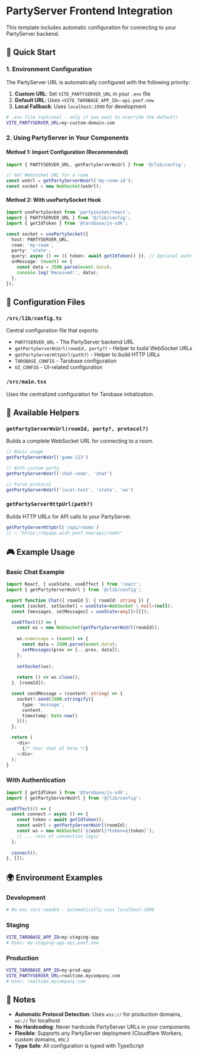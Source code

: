 # PartyServer Frontend Integration

This template includes automatic configuration for connecting to your PartyServer backend.

## 🚀 Quick Start

### 1. Environment Configuration

The PartyServer URL is automatically configured with the following priority:

1. **Custom URL**: Set `VITE_PARTYSERVER_URL` in your `.env` file
2. **Default URL**: Uses `<VITE_TAROBASE_APP_ID>-api.poof.new`
3. **Local Fallback**: Uses `localhost:1999` for development

```bash
# .env file (optional - only if you want to override the default)
VITE_PARTYSERVER_URL=my-custom-domain.com
```

### 2. Using PartyServer in Your Components

#### Method 1: Import Configuration (Recommended)

```typescript
import { PARTYSERVER_URL, getPartyServerWsUrl } from '@/lib/config';

// Get WebSocket URL for a room
const wsUrl = getPartyServerWsUrl('my-room-id');
const socket = new WebSocket(wsUrl);
```

#### Method 2: With usePartySocket Hook

```typescript
import usePartySocket from 'partysocket/react';
import { PARTYSERVER_URL } from '@/lib/config';
import { getIdToken } from '@tarobase/js-sdk';

const socket = usePartySocket({
  host: PARTYSERVER_URL,
  room: 'my-room',
  party: 'state',
  query: async () => ({ token: await getIdToken() }), // Optional auth
  onMessage: (event) => {
    const data = JSON.parse(event.data);
    console.log('Received:', data);
  },
});
```

## 📁 Configuration Files

### `/src/lib/config.ts`
Central configuration file that exports:
- `PARTYSERVER_URL` - The PartyServer backend URL
- `getPartyServerWsUrl(roomId, party?)` - Helper to build WebSocket URLs
- `getPartyServerHttpUrl(path?)` - Helper to build HTTP URLs
- `TAROBASE_CONFIG` - Tarobase configuration
- `UI_CONFIG` - UI-related configuration

### `/src/main.tsx`
Uses the centralized configuration for Tarobase initialization.

## 🔧 Available Helpers

### `getPartyServerWsUrl(roomId, party?, protocol?)`
Builds a complete WebSocket URL for connecting to a room.

```typescript
// Basic usage
getPartyServerWsUrl('game-123') 

// With custom party
getPartyServerWsUrl('chat-room', 'chat')

// Force protocol
getPartyServerWsUrl('local-test', 'state', 'ws')
```

### `getPartyServerHttpUrl(path?)`
Builds HTTP URLs for API calls to your PartyServer.

```typescript
getPartyServerHttpUrl('/api/rooms')
// → "https://myapp.wish.poof.new/api/rooms"
```

## 🎮 Example Usage

### Basic Chat Example

```typescript
import React, { useState, useEffect } from 'react';
import { getPartyServerWsUrl } from '@/lib/config';

export function Chat({ roomId }: { roomId: string }) {
  const [socket, setSocket] = useState<WebSocket | null>(null);
  const [messages, setMessages] = useState<any[]>([]);

  useEffect(() => {
    const ws = new WebSocket(getPartyServerWsUrl(roomId));
    
    ws.onmessage = (event) => {
      const data = JSON.parse(event.data);
      setMessages(prev => [...prev, data]);
    };
    
    setSocket(ws);
    
    return () => ws.close();
  }, [roomId]);

  const sendMessage = (content: string) => {
    socket?.send(JSON.stringify({
      type: 'message',
      content,
      timestamp: Date.now()
    }));
  };

  return (
    <div>
      {/* Your chat UI here */}
    </div>
  );
}
```

### With Authentication

```typescript
import { getIdToken } from '@tarobase/js-sdk';
import { getPartyServerWsUrl } from '@/lib/config';

useEffect(() => {
  const connect = async () => {
    const token = await getIdToken();
    const wsUrl = getPartyServerWsUrl(roomId);
    const ws = new WebSocket(`${wsUrl}?token=${token}`);
    // ... rest of connection logic
  };
  
  connect();
}, []);
```

## 🌍 Environment Examples

### Development
```bash
# No env vars needed - automatically uses localhost:1999
```

### Staging
```bash
VITE_TAROBASE_APP_ID=my-staging-app
# Uses: my-staging-app-api.poof.new
```

### Production
```bash
VITE_TAROBASE_APP_ID=my-prod-app
VITE_PARTYSERVER_URL=realtime.mycompany.com
# Uses: realtime.mycompany.com
```

## 📝 Notes

- **Automatic Protocol Detection**: Uses `wss://` for production domains, `ws://` for localhost
- **No Hardcoding**: Never hardcode PartyServer URLs in your components
- **Flexible**: Supports any PartyServer deployment (Cloudflare Workers, custom domains, etc.)
- **Type Safe**: All configuration is typed with TypeScript 
